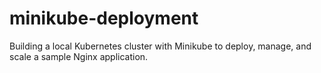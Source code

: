 # minikube-deployment
Building a local Kubernetes cluster with Minikube to deploy, manage, and scale a sample Nginx application.
